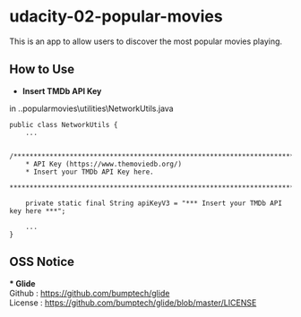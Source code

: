 # udacity-02-popular-movies
This is an app to allow users to discover the most popular movies playing.


## How to Use
- **Insert TMDb API Key**  

in ..popularmovies\utilities\NetworkUtils.java

    public class NetworkUtils {
        ...
        
        /**************************************************************************
        * API Key (https://www.themoviedb.org/)
        * Insert your TMDb API Key here.
        **************************************************************************/

        private static final String apiKeyV3 = "*** Insert your TMDb API key here ***";
        
        ...
    }

## OSS Notice
**\* Glide**    
Github : https://github.com/bumptech/glide  
License : https://github.com/bumptech/glide/blob/master/LICENSE
